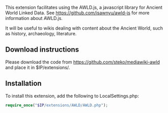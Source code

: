 This extension facilitates using the AWLD.js, a javascript library for Ancient World Linked Data. See https://github.com/isawnyu/awld-js for more information about AWLD.js.

It will be useful to wikis dealing with content about the Ancient World, such as history, archaeology, literature.

## Download instructions

Please download the code from https://github.com/steko/mediawiki-awld and place it in $IP/extensions/.

## Installation

To install this extension, add the following to LocalSettings.php:

```php
require_once("$IP/extensions/AWLD/AWLD.php");
```
